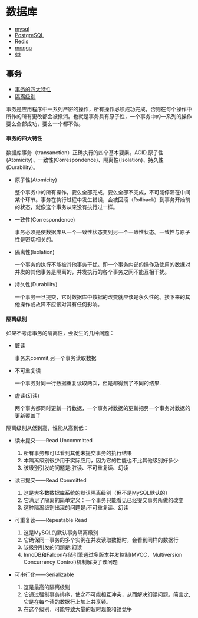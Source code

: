 # 数据库

+ [mysql](mysql)
+ [PostgreSQL](PostgreSQL)
+ [Redis](Redis)
+ [mongo](mongo)
+ [es](es)

## 事务
  
+ [事务的四大特性](#事务的四大特性)
+ [隔离级别](#隔离级别)

事务是应用程序中一系列严密的操作，所有操作必须成功完成，否则在每个操作中所作的所有更改都会被撤消。也就是事务具有原子性，一个事务中的一系列的操作要么全部成功，要么一个都不做。

#### 事务的四大特性

数据库事务（transanction）正确执行的四个基本要素。ACID,原子性(Atomicity)、一致性(Correspondence)、隔离性(Isolation)、持久性(Durability)。

+ 原子性(Atomicity)

    整个事务中的所有操作，要么全部完成，要么全部不完成，不可能停滞在中间某个环节。事务在执行过程中发生错误，会被回滚（Rollback）到事务开始前的状态，就像这个事务从来没有执行过一样。

+ 一致性(Correspondence)

    事务必须是使数据库从一个一致性状态变到另一个一致性状态。一致性与原子性是密切相关的。

+ 隔离性(Isolation)

    一个事务的执行不能被其他事务干扰。即一个事务内部的操作及使用的数据对并发的其他事务是隔离的，并发执行的各个事务之间不能互相干扰。

+ 持久性(Durability)

    一个事务一旦提交，它对数据库中数据的改变就应该是永久性的。接下来的其他操作或故障不应该对其有任何影响。

#### 隔离级别

如果不考虑事务的隔离性，会发生的几种问题：

+ 脏读

    事务未commit,另一个事务读取数据

+ 不可重复读

    一个事务对同一行数据重复读取两次，但是却得到了不同的结果.

+ 虚读(幻读)

    两个事务都同时更新一行数据，一个事务对数据的更新把另一个事务对数据的更新覆盖了

隔离级别从低到高，性能从高到低：

+ 读未提交——Read Uncommitted

    1. 所有事务都可以看到其他未提交事务的执行结果
    2. 本隔离级别很少用于实际应用，因为它的性能也不比其他级别好多少
    3. 该级别引发的问题是:脏读、不可重复读、幻读

+ 读已提交——Read Committed

    1. 这是大多数数据库系统的默认隔离级别（但不是MySQL默认的）
    2. 它满足了隔离的简单定义：一个事务只能看见已经提交事务所做的改变
    3. 这种隔离级别出现的问题是:不可重复读、幻读

+ 可重复读——Repeatable Read

    1. 这是MySQL的默认事务隔离级别
    2. 它确保同一事务的多个实例在并发读取数据时，会看到同样的数据行
    3. 该级别引发的问题是:幻读
    4. InnoDB和Falcon存储引擎通过多版本并发控制(MVCC，Multiversion Concurrency Control)机制解决了该问题

+ 可串行化——Serializable

    1. 这是最高的隔离级别
    2. 它通过强制事务排序，使之不可能相互冲突，从而解决幻读问题。简言之,它是在每个读的数据行上加上共享锁。
    3. 在这个级别，可能导致大量的超时现象和锁竞争
